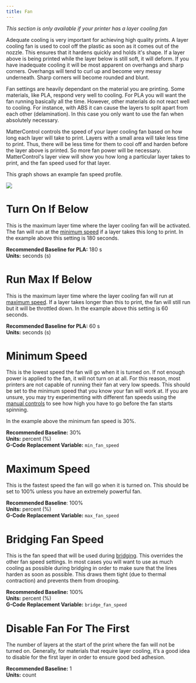 ```yaml
---
title: Fan
---
```


*This section is only available if your printer has a layer cooling fan*

Adequate cooling is very important for achieving high quality prints. A layer cooling fan is used to cool off the plastic as soon as it comes out of the nozzle. This ensures that it hardens quickly and holds it's shape. If a layer above is being printed while the layer below is still soft, it will deform. If you have inadequate cooling it will be most apparent on overhangs and sharp corners. Overhangs will tend to curl up and become very messy underneath. Sharp corners will become rounded and blunt.

Fan settings are heavily dependant on the material you are printing. Some materials, like PLA, respond very well to cooling. For PLA you will want the fan running basically all the time. However, other materials do not react well to cooling. For instance, with ABS it can cause the layers to split apart from each other (delamination). In this case you only want to use the fan when absolutely necessary.

MatterControl controls the speed of your layer cooling fan based on how long each layer will take to print. Layers with a small area will take less time to print. Thus, there will be less time for them to cool off and harden before the layer above is printed. So more fan power will be necessary. MatterControl's layer view will show you how long a particular layer takes to print, and the fan speed used for that layer.

This graph shows an example fan speed profile.

![](https://lh3.googleusercontent.com/0YsAZ2INXEKL5uR6Tto9_U0zsj8krLjvsn2npMAKcqRII0wg_6MsP6vZ_JEiwJMiuiGU1oXXvqvvlYOC__yunxYJ=s0)


Turn On If Below
================

This is the maximum layer time where the layer cooling fan will be activated. The fan will run at the [minimum speed](#minimum-speed) if a layer takes this long to print. In the example above this setting is 180 seconds.

**Recommended Baseline for PLA:** 180 s  
**Units:** seconds (s)

Run Max If Below
================

This is the maximum layer time where the layer cooling fan will run at [maximum speed](#macimum-speed). If a layer takes longer than this to print, the fan will still run but it will be throttled down. In the example above this setting is 60 seconds.

**Recommended Baseline for PLA:** 60 s  
**Units:** seconds (s)

Minimum Speed
=============

This is the lowest speed the fan will go when it is turned on. If not enough power is applied to the fan, it will not turn on at all. For this reason, most printers are not capable of running their fan at very low speeds. This should be set to the minimum speed that you know your fan will work at. If you are unsure, you may try experimenting with different fan speeds using the [manual controls](../../printer-controls#fan) to see how high you have to go before the fan starts spinning.

In the example above the minimum fan speed is 30%.

**Recommended Baseline:** 30%  
**Units:** percent (%)  
**G-Code Replacement Variable:** `min_fan_speed`

Maximum Speed
=============

This is the fastest speed the fan will go when it is turned on. This should be set to 100% unless you have an extremely powerful fan.

**Recommended Baseline**: 100%  
**Units:** percent (%)  
**G-Code Replacement Variable:** `max_fan_speed`

Bridging Fan Speed
==================

This is the fan speed that will be used during [bridging](speed#bridges). This overrides the other fan speed settings. In most cases you will want to use as much cooling as possible during bridging in order to make sure that the lines harden as soon as possible. This draws them tight (due to thermal contraction) and prevents them from drooping.

**Recommended Baseline:** 100%  
**Units:** percent (%)  
**G-Code Replacement Variable:** `bridge_fan_speed`

Disable Fan For The First
=========================

The number of layers at the start of the print where the fan will not be turned on. Generally, for materials that require layer cooling, it’s a good idea to disable for the first layer in order to ensure good bed adhesion.

**Recommended Baseline:** 1  
**Units:** count